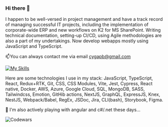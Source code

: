 ### Hi there 👋
I happen to be well-versed in project management and have a track record of managing successful IT projects, including the implementation of corporate-wide ERP and new workflows on K2 for MS SharePoint. Writing technical documentation, setting-up CI/CD, using Agile methodologies are also a part of my undertakings. 
Now develop webapps mostly using JavaScript and TypeScript. 

📫You can always contact me via email [cygapb@gmail.com](mailto:cygapb@gmail.com?subject=[GitHub]%20profile)

[![My Skills](https://skillicons.dev/icons?i=aws,azure,googlecloud,javascript,typescript,react,vue,angular,vite,nodejs,expressjs,nestjs,graphql,docker,mysql,mongodb,vscode,webpack,regex,git,jest,scss&perline=6)](https://skillicons.dev)

Here are some technologies I use in my stack:
JavaScript, TypeScript, React, Redux+RTK, Git, CSS, CSS Modules, Vite, Jest, Cypress, React native, Docker, AWS, Azure, Google Cloud, SQL, MongoDB, SASS, Tailwindcss, Emotion, GitHib actions, NextJS, GraphQL, ExpressJS, Knex, NestJS, Webpack/Babel, RegEx, JSDoc, Jira, CLI(bash), Storybook, Figma.

🌱 I'm also actively playing with angular and c#/.net these days...

![Codewars](https://www.codewars.com/users/Cygapb/badges/micro)
<!--
**Cygap/Cygap** is a ✨ _special_ ✨ repository because its `README.md` (this file) appears on your GitHub profile.

Here are some ideas to get you started:

- 🔭 I’m currently working on ...
- 🌱 I’m currently learning ...
- 👯 I’m looking to collaborate on ...
- 🤔 I’m looking for help with ...
- 💬 Ask me about ...
- 📫 How to reach me: ...
- 😄 Pronouns: ...
- ⚡ Fun fact: ...
-->
